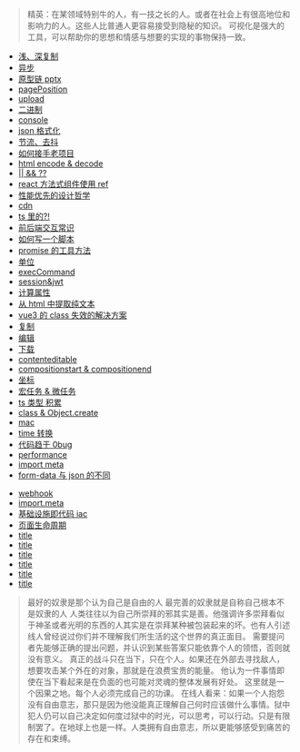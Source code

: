 > 精英：在某领域特别牛的人，有一技之长的人。或者在社会上有很高地位和影响力的人。这些人比普通人更容易接受到隐秘的知识。
> 可视化是强大的工具，可以帮助你的思想和情感与想要的实现的事物保持一致。

- [浅、深复制](/confuse/clone.html)
- [异步](/confuse/async.html)
- [原型链 pptx](/confuse/jsPrototypeChain.pptx)
- [pagePosition](/confuse/pagePosition.html)
- [upload](/confuse/upload.html)
- [二进制](/confuse/bit.html)
- [console](/browser/console.html)
- [json 格式化](/language/javascript/json-transfer.html)
- [节流、去抖](/confuse/throttleDebouncd.html)
- [如何接手老项目](/confuse/takeOverProject.html)
- [html encode & decode](/confuse/htmlEncodeDecode.html)
- [|| && ??](/confuse/shortCircuitOperator.html)
- [react 方法式组件使用 ref ](/confuse/reactFnComp%26Ref.html)
- [性能优先的设计哲学](/confuse/title.html)
- [cdn](/confuse/cdn.html)
- [ts 里的?!](/confuse/tsQuestionMarkExclamationPoint.html)
- [前后端交互常识](/confuse/front&end.html)
- [如何写一个脚本](/confuse/writeScript.html)
- [promise 的工具方法](/confuse/promise.html)
- [单位](/confuse/unit.html)
- [execCommand](/confuse/execCommand.html)
- [session&jwt](/confuse/session&jwt.html)
- [计算属性](/confuse/getComputedStyle.html)
- [从 html 中提取纯文本](/confuse/extractText.html)
- [vue3 的 class 失效的解决方案](/confuse/vue3Class.html)
- [复制](/confuse/copy.html)
- [编辑](/confuse/edit.html)
- [下载](/confuse/download.html)
- [contenteditable](/confuse/contenteditable.html)
- [compositionstart & compositionend](/confuse/compositionstartCompositionend.html)
- [坐标](/confuse/position.html)
- [宏任务 & 微任务](/confuse/macroTask&MicroTask.html)
- [ts 类型 积累](/confuse/tsTypeAccumulate.html)
- [class & Object.create](/confuse/classObjectCreate.html)
- [mac](/confuse/mac.html)
- [time 转换](/confuse/timeTransfer.html)
- [代码趋于 0bug](/confuse/bug0.html)
- [performance](/confuse/performance.html)
- [import meta](/confuse/importMeta.html)
- [form-data 与 json 的不同](/confuse/formData&json.html)
<!-- - [ors指标](/confuse/ors.html) -->
- [webhook](/confuse/webhook.html)
- [import.meta](/confuse/importMata.html)
- [基础设施即代码 iac](/confuse/iac.html)
- [页面生命周期](/confuse/pageLife.html)
- [title](/confuse/title.html)
- [title](/confuse/title.html)
- [title](/confuse/title.html)
- [title](/confuse/title.html)
- [title](/confuse/title.html)
- [title](/confuse/title.html)

> 最好的奴隶是那个认为自己是自由的人
> 最完善的奴隶就是自称自己根本不是奴隶的人
> 人类往往以为自己所崇拜的邪其实是善。他强调许多崇拜看似于神圣或者光明的东西的人其实是在崇拜某种被包装起来的坏。也有人引述线人曾经说过你们并不理解我们所生活的这个世界的真正面目。
> 需要提问者先能够正确的提出问题，并认识到某些答案只能依靠个人的领悟，否则就没有意义。
> 真正的战斗只在当下，只在个人。如果还在外部去寻找敌人，想要攻击某个外在的对象，那就是在浪费宝贵的能量。
> 他认为一件事情即使在当下看起来是在负面的也可能对灵魂的整体发展有好处。
> 这里就是一个因果之地。每个人必须完成自己的功课。
> 在线人看来：如果一个人抱怨没有自由意志，那只是因为他没能真正理解自己何时应该做什么事情。狱中犯人仍可以自己决定如何度过狱中的时光，可以思考，可以行动。只是有限制罢了。在地球上也是一样。人类拥有自由意志，所以更能够感受到痛苦的存在和束缚。
